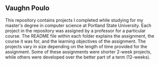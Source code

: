 ## Vaughn Poulo
<p> This repository contains projects I completed while studying for my master's degree in computer science at Portland State University.  Each project in the repository was assigned by a professor for a particular course.  The README file within each folder explains the assignment, the course it was for, and the learning objectives of the assignment. The projects vary in size depending on the length of time provided for the assignment. Some of these assignments were shorter 2-week projects, while others were developed over the better part of a term (12-weeks).
</p>
